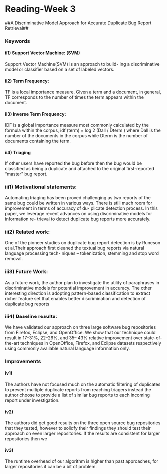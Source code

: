 # Reading-Week 3

##A Discriminative Model Approach for Accurate Duplicate Bug Report Retrieval##

### Keywords

#### ii1) Support Vector Machine: (SVM) 
Support Vector Machine(SVM) is an approach to build-
ing a discriminative model or classifier based on a set of
labeled vectors.

#### ii2) Term Frequency:
TF is a local importance measure. Given
a term and a document, in general, TF corresponds to the
number of times the term appears within the document.

#### ii3) Inverse Term Frequency:
IDF is a global importance measure most
commonly calculated by the formula within the corpus,
idf (term) = log 2 (Dall / Dterm ) where Dall is the number of the documents in the corpus while Dterm is the number of documents containing the term.

#### ii4) Triaging
If other users have reported the bug before
then the bug would be classified as being a duplicate and
attached to the original first-reported “master” bug report.

### iii1) Motivational statements:
Automating triaging has been proved challenging as two reports
of the same bug could be written in various ways. There is
still much room for improvement in terms of accuracy of du-
plicate detection process. In this paper, we leverage recent
advances on using discriminative models for information re-
trieval to detect duplicate bug reports more accurately.

### iii2) Related work: 
One of the pioneer studies on duplicate bug report detection is by Runeson et al.Their approach first cleaned
the textual bug reports via natural language processing tech-
niques – tokenization, stemming and stop word removal.

### iii3) Future Work:
As a future work, the author plan to investigate the utility of paraphrases in discriminative models for potential improvement in accuracy. 
The other interesting direction is adopting pattern-based classification to extract richer feature
set that enables better discrimination and detection of duplicate bug reports

### iii4) Baseline results:
We have validated our approach on three large software bug
repositories from Firefox, Eclipse, and OpenOffice. We show
that our technique could result in 17–31%, 22–26%, and 35–
43% relative improvement over state-of-the-art techniques in
OpenOffice, Firefox, and Eclipse datasets respectively using
commonly available natural language information only.

### Improvements

#### iv1)
The authors have not focused much on the automatic filtering of duplicates to prevent multiple duplicate reports from 
reaching triagers instead the author choose to provide a list of similar bug reports to each incoming report under investigation. 

#### iv2)
The authors did get good results on the three open source bug repositories that they tested, however to solidfy their findings they should
test their approach on even larger repositories. If the results are consistent for larger repositories then we

#### iv3) 
The runtime overhead of our algorithm is higher than past approaches, for larger repositories it can be a bit of problem.

